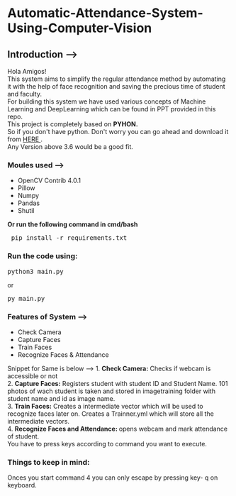 # Automatic-Attendance-System-Using-Computer-Vision

## Introduction --> 
Hola Amigos! <br> 
This system aims to simplify the regular attendance method by automating it with the help of face recognition and saving the precious time of student and faculty. <br>
For building this system we have used various concepts of Machine Learning and DeepLearning which can be found in PPT provided in this repo. <br>
This project is completely based on <b>PYHON.</b> <br>
So if you don't have python. Don't worry you can go ahead and download it from <a href="https://www.python.org/downloads/"> HERE </a>. <br>
Any Version above 3.6 would be a good fit.<br>

### Moules used --> 
<ul>
  <li >OpenCV Contrib 4.0.1</li>
<li >Pillow</li>
<li >Numpy</li>
<li >Pandas</li>
<li >Shutil</li>
  </ul>
  <b> Or run the following command in cmd/bash </b>
  <pre> pip install -r requirements.txt </pre>
  
### Run the code using: 
<pre>python3 main.py</pre>
or
<pre>py main.py</pre>

### Features of System --> 
<ul>
  <li> Check Camera</li>
<li >Capture Faces</li>
<li >Train Faces</li>
<li >Recognize Faces & Attendance</li>
  </ul>
  Snippet for Same is below --> 
  1. <b>Check Camera:</b> Checks if webcam is accessible or not<br>
  2. <b>Capture Faces:</b> Registers student with student ID and Student Name. 101 photos of wach student is taken and stored in imagetraining folder with student name and id as image name.<br>
  3. <b>Train Faces:</b> Creates a intermediate vector which will be used to recognize faces later on. Creates a Trainner.yml which will store all the intermediate vectors.<br>
  4. <b>Recognize Faces and Attendance: </b> opens webcam and mark attendance of student.<br>
  You have to press keys according to command you want to execute. <br>
  
  ### Things to keep in mind:
  Onces you start command 4 you can only escape by pressing key- q on keyboard.
  

